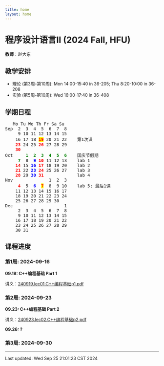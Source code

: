 ```yaml
---
title: home
layout: home
---
```


# 程序设计语言II (2024 Fall, HFU)

**教师**：赵大东

## 教学安排

- 理论 (第3周-第10周): Mon 14:00-15:40 in 36-205; Thu 8:20-10:00 in 36-208
- 实验 (第5周-第10周): Wed 16:00-17:40 in 36-408

## 学期日程

<pre>	Mo Tu We Th Fr Sa Su
Sep	 2  3  4  5  6  7  8	
	 9 10 11 12 13 14 15	
	16 17 18 <span style="background:yellow; color: red;"><b>19</b></span> 20 21 22    第1次课
	<span style="color: red;"><b>23</b></span> 24 25 <span style="color: red;"><b>26</b></span> 27 28 29	
	<span style="color: red;"><b>30</b></span>
Oct	    <span style="color: green;"><b>1  2  3  4  5  6</b></span>    国庆节假期
	<span style="color: green;"><b> 7</b></span>  8  <span style="color: blue;"><b>9</b></span> <span style="color: red;"><b>10</b></span> 11 12 13    lab 1
	<span style="color: red;"><b>14</b></span> 15 <span style="color: blue;"><b>16</b></span> <span style="color: red;"><b>17</b></span> 18 19 20    lab 2
	<span style="color: red;"><b>21</b></span> 22 <span style="color: blue;"><b>23</b></span> <span style="color: red;"><b>24</b></span> 25 26 27    lab 3
	<span style="color: red;"><b>28</b></span> 29 <span style="color: blue;"><b>30</b></span> <span style="color: red;"><b>31</b></span>             lab 4
Nov	             1  2  3	
	 <span style="color: red;"><b>4</b></span>  5  <span style="color: blue;"><b>6</b></span>  <span style="background:yellow; color: red"><b>7</b></span>  8  9 10    lab 5; 最后1课
	11 12 13 14 15 16 17	
	18 19 20 21 22 23 24    
	25 26 27 28 29 30   
Dec	                   1
	 2  3  4  5  6  7  8	
	 9 10 11 12 13 14 15	
	16 17 18 19 20 21 22
	23 24 25 26 27 28 29
	30 31
</pre>


## 课程进度

### 第1周: 2024-09-16

**09.19:    C++编程基础 Part 1**

讲义：[240919.lec01.C++编程基础p1.pdf](https://github.com/abotw/cpp-hfu/blob/main/lecture/240919.lec01.C%2B%2B编程基础p1.pdf)

### 第2周: 2024-09-23

**09.23:    C++编程基础 Part 2**

讲义：[240923.lec02.C++编程基础p2.pdf](https://github.com/abotw/cpp-hfu/blob/main/lecture/240923.lec02.C%2B%2B编程基础p2.pdf)

**09.26:    ?**

### 第3周: 2024-09-30

---

Last updated: Wed Sep 25 21:01:23 CST 2024
